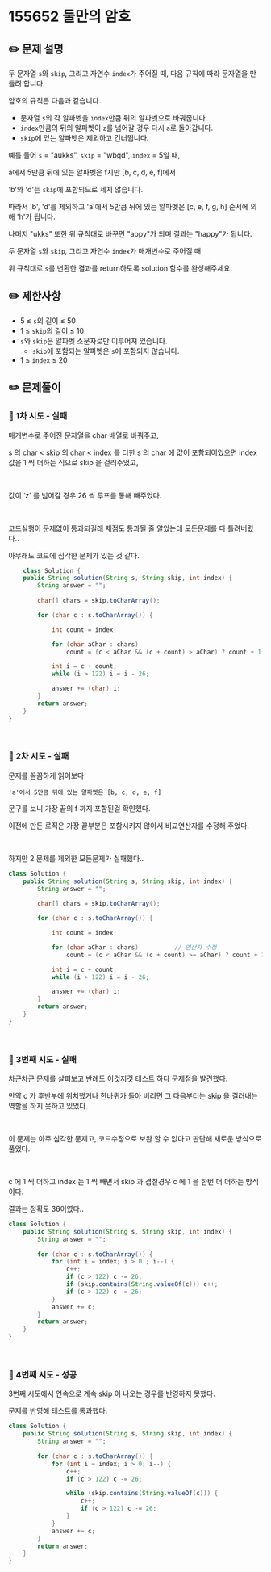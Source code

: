 # 155652 둘만의 암호

## ✏️ **문제 설명**

두 문자열 `s`와 `skip`, 그리고 자연수 `index`가 주어질 때, 다음 규칙에 따라 문자열을 만들려 합니다. 

암호의 규칙은 다음과 같습니다.

- 문자열 `s`의 각 알파벳을 `index`만큼 뒤의 알파벳으로 바꿔줍니다.
- `index`만큼의 뒤의 알파벳이 `z`를 넘어갈 경우 다시 `a`로 돌아갑니다.
- `skip`에 있는 알파벳은 제외하고 건너뜁니다.

예를 들어 `s` = "aukks", `skip` = "wbqd", `index` = 5일 때, 

a에서 5만큼 뒤에 있는 알파벳은 f지만 [b, c, d, e, f]에서 

'b'와 'd'는 `skip`에 포함되므로 세지 않습니다. 

따라서 'b', 'd'를 제외하고 'a'에서 5만큼 뒤에 있는 알파벳은 [c, e, f, g, h] 순서에 의해 'h'가 됩니다. 

나머지 "ukks" 또한 위 규칙대로 바꾸면 "appy"가 되며 결과는 "happy"가 됩니다.

두 문자열 `s`와 `skip`, 그리고 자연수 `index`가 매개변수로 주어질 때 

위 규칙대로 `s`를 변환한 결과를 return하도록 solution 함수를 완성해주세요.

## ✏️ 제한사항

- 5 ≤ `s`의 길이 ≤ 50
- 1 ≤ `skip`의 길이 ≤ 10
- `s`와 `skip`은 알파벳 소문자로만 이루어져 있습니다.
    - `skip`에 포함되는 알파벳은 `s`에 포함되지 않습니다.
- 1 ≤ `index` ≤ 20

## ✏️ 문제풀이

### 📍 1차 시도 - 실패

매개변수로 주어진 문자열을 char 배열로 바꿔주고,

s 의 char < skip 의 char < index 를 더한 s 의 char 에 값이 포함되어있으면
index 값을 1 씩 더하는 식으로 skip 을 걸러주었고,

<br>

값이 ‘z’ 를 넘어갈 경우 26 씩 루프를 통해 빼주었다.

<br>

코드실행이 문제없이 통과되길래 채점도 통과될 줄 알았는데 모든문제를 다 틀려버렸다..

아무래도 코드에 심각한 문제가 있는 것 같다.

```java
    class Solution {
    public String solution(String s, String skip, int index) {
        String answer = "";
        
        char[] chars = skip.toCharArray();

        for (char c : s.toCharArray()) {

            int count = index;

            for (char aChar : chars)
                count = (c < aChar && (c + count) > aChar) ? count + 1 : count;

            int i = c + count;
            while (i > 122) i = i - 26;

            answer += (char) i;
        }
        return answer;
    }
}
```

<br>

### 📍 2차 시도 - 실패

문제를 꼼꼼하게 읽어보다

`'a'에서 5만큼 뒤에 있는 알파벳은 [b, c, d, e, f]`

문구를 보니 가장 끝의 f 까지 포함된걸 확인했다.

이전에 만든 로직은 가장 끝부분은 포함시키지 않아서 비교연산자를 수정해 주었다.

<br>

하지만 2 문제를 제외한 모든문제가 실패했다..

```java
class Solution {
    public String solution(String s, String skip, int index) {
        String answer = "";
        
        char[] chars = skip.toCharArray();

        for (char c : s.toCharArray()) {

            int count = index;

            for (char aChar : chars)          // 연산자 수정
                count = (c < aChar && (c + count) >= aChar) ? count + 1 : count;

            int i = c + count;
            while (i > 122) i = i - 26;

            answer += (char) i;
        }
        return answer;
    }
}
```

<br>

### 📍 3번째 시도 -  실패

차근차근 문제를 살펴보고 반례도 이것저것 테스트 하다 문제점을 발견했다.

만약 c 가 후반부에 위치했거나 한바퀴가 돌아 버리면 그 다음부터는 skip 을 걸러내는 역할을 하지 못하고 있었다.

<br>

이 문제는 아주 심각한 문제고, 코드수정으로 보완 할 수 없다고 판단해 새로운 방식으로 풀었다.

<br>

c 에 1 씩 더하고 index 는 1 씩 빼면서 skip 과 겹칠경우 c 에 1 을 한번 더 더하는 방식이다.

결과는 정확도 36이였다..

```java
class Solution {
    public String solution(String s, String skip, int index) {
        String answer = "";
        
        for (char c : s.toCharArray()) {
            for (int i = index; i > 0 ; i--) {
                c++;
                if (c > 122) c -= 26;
                if (skip.contains(String.valueOf(c))) c++;
                if (c > 122) c -= 26;
            }
            answer += c;
        }
        return answer;
    }
}
```

<br>

### 📍 4번째 시도 - 성공

3번째 시도에서 연속으로 계속 skip 이 나오는 경우를 반영하지 못했다.

문제를 반영해 테스트를 통과했다.

```java
class Solution {
    public String solution(String s, String skip, int index) {
        String answer = "";
        
        for (char c : s.toCharArray()) {
            for (int i = index; i > 0; i--) {
                c++;
                if (c > 122) c -= 26;

                while (skip.contains(String.valueOf(c))) {
                    c++;
                    if (c > 122) c -= 26;
                }
            }
            answer += c;
        }
        return answer;
    }
}
```
